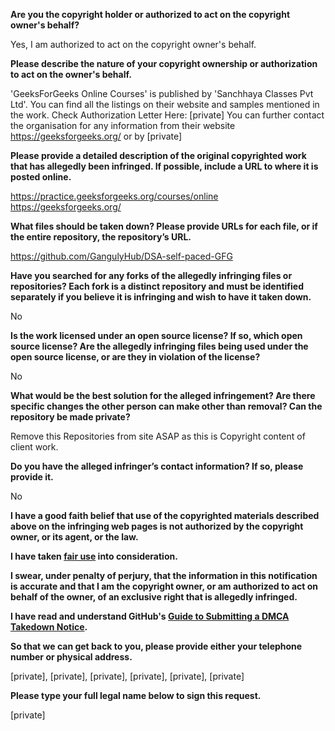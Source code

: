 **Are you the copyright holder or authorized to act on the copyright owner's behalf?**

Yes, I am authorized to act on the copyright owner's behalf.

**Please describe the nature of your copyright ownership or authorization to act on the owner's behalf.**

'GeeksForGeeks Online Courses' is published by 'Sanchhaya Classes Pvt Ltd'. You can find all the listings on their website and samples mentioned in the work. Check Authorization Letter Here: [private] You can further contact the organisation for any information from their website https://geeksforgeeks.org/ or by [private]

**Please provide a detailed description of the original copyrighted work that has allegedly been infringed. If possible, include a URL to where it is posted online.**

https://practice.geeksforgeeks.org/courses/online
https://geeksforgeeks.org/

**What files should be taken down? Please provide URLs for each file, or if the entire repository, the repository’s URL.**

https://github.com/GangulyHub/DSA-self-paced-GFG

**Have you searched for any forks of the allegedly infringing files or repositories? Each fork is a distinct repository and must be identified separately if you believe it is infringing and wish to have it taken down.**

No

**Is the work licensed under an open source license? If so, which open source license? Are the allegedly infringing files being used under the open source license, or are they in violation of the license?**

No

**What would be the best solution for the alleged infringement? Are there specific changes the other person can make other than removal? Can the repository be made private?**

Remove this Repositories from site ASAP as this is Copyright content of client work.

**Do you have the alleged infringer’s contact information? If so, please provide it.**

No

**I have a good faith belief that use of the copyrighted materials described above on the infringing web pages is not authorized by the copyright owner, or its agent, or the law.**

**I have taken <a href="https://www.lumendatabase.org/topics/22">fair use</a> into consideration.**

**I swear, under penalty of perjury, that the information in this notification is accurate and that I am the copyright owner, or am authorized to act on behalf of the owner, of an exclusive right that is allegedly infringed.**

**I have read and understand GitHub's <a href="https://docs.github.com/articles/guide-to-submitting-a-dmca-takedown-notice/">Guide to Submitting a DMCA Takedown Notice</a>.**

**So that we can get back to you, please provide either your telephone number or physical address.**

[private], [private], [private], [private], [private], [private]

**Please type your full legal name below to sign this request.**

[private]
